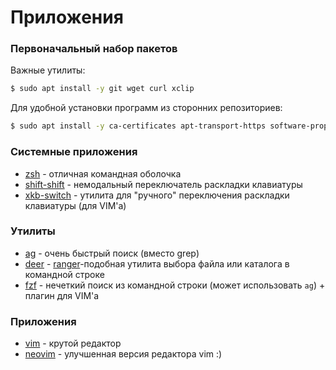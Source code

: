 # Приложения

### Первоначальный набор пакетов

Важные утилиты:

```bash
$ sudo apt install -y git wget curl xclip
```

Для удобной установки программ из сторонних репозиториев:

```bash
$ sudo apt install -y ca-certificates apt-transport-https software-properties-common
```

### Системные приложения

* [zsh](zsh.md) - отличная командная оболочка
* [shift-shift](shift-shift.md) - немодальный переключатель раскладки клавиатуры
* [xkb-switch](xkb-switch.md) - утилита для "ручного" переключения раскладки клавиатуры (для VIM'а)

### Утилиты

* [ag](https://github.com/ggreer/the_silver_searcher) - очень быстрый поиск (вместо grep)
* [deer](deer.md) - [ranger](http://www.nongnu.org/ranger/)-подобная утилита выбора файла или каталога в командной строке
* [fzf](fzf.md) - нечеткий поиск из командной строки (может использовать `ag`) + плагин для VIM'а

### Приложения

* [vim](vim.md) - крутой редактор
* [neovim](neovim.md) - улучшенная версия редактора vim :)
